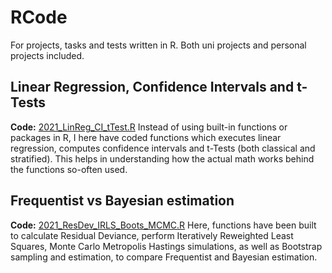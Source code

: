 # RCode
For projects, tasks and tests written in R. Both uni projects and personal projects included.

## Linear Regression, Confidence Intervals and t-Tests
**Code:** [2021_LinReg_CI_tTest.R](https://github.com/xiancaicai/RCode/blob/main/2021_LinReg_CI_tTest.R)
Instead of using built-in functions or packages in R, I here have coded functions which executes linear regression, computes confidence intervals and t-Tests (both classical and stratified). This helps in understanding how the actual math works behind the functions so-often used.

## Frequentist vs Bayesian estimation
**Code:** [2021_ResDev_IRLS_Boots_MCMC.R](https://github.com/xiancaicai/RCode/blob/main/2021_ResDev_IRLS_Boots_MCMC.R)
Here, functions have been built to calculate Residual Deviance, perform Iteratively Reweighted Least Squares, Monte Carlo Metropolis Hastings simulations, as well as Bootstrap sampling and estimation, to compare Frequentist and Bayesian estimation.
